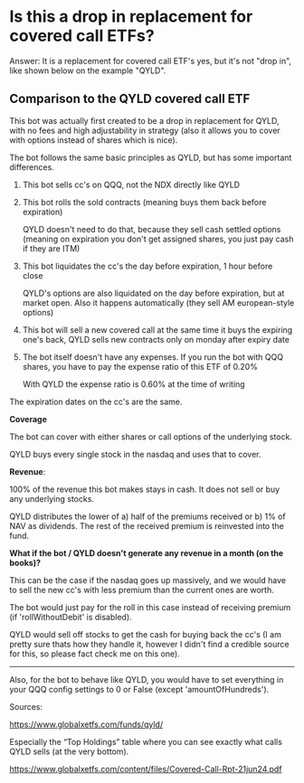 # Is this a drop in replacement for covered call ETFs?

Answer: It is a replacement for covered call ETF's yes, but it's not "drop in", like shown below on the example "QYLD".

## Comparison to the QYLD covered call ETF

This bot was actually first created to be a drop in replacement for QYLD, with no fees and high adjustability in strategy (also it allows you to cover with options instead of shares which is nice).

The bot follows the same basic principles as QYLD, but has some important differences.


1. This bot sells cc's on QQQ, not the NDX directly like QYLD

2. This bot rolls the sold contracts (meaning buys them back before expiration)
   
   QYLD doesn't need to do that, because they sell cash settled options (meaning on expiration you don't get assigned shares, you just pay cash if they are ITM)

3. This bot liquidates the cc's the day before expiration, 1 hour before close

   QYLD's options are also liquidated on the day before expiration, but at market open. Also it happens automatically (they sell AM european-style options)

4. This bot will sell a new covered call at the same time it buys the expiring one's back, QYLD sells new contracts only on monday after expiry date

5. The bot itself doesn't have any expenses. If you run the bot with QQQ shares, you have to pay the expense ratio of this ETF of 0.20%
   
   With QYLD the expense ratio is 0.60% at the time of writing

The expiration dates on the cc's are the same.


**Coverage**

The bot can cover with either shares or call options of the underlying stock.

QYLD buys every single stock in the nasdaq and uses that to cover.

**Revenue**:

100% of the revenue this bot makes stays in cash. It does not sell or buy any underlying stocks.

QYLD distributes the lower of a) half of the premiums received or b) 1% of NAV as dividends. The rest of the received premium is reinvested into the fund.


**What if the bot / QYLD doesn't generate any revenue in a month (on the books)?**

This can be the case if the nasdaq goes up massively, and we would have to sell the new cc's with less premium than the current ones are worth.

The bot would just pay for the roll in this case instead of receiving premium (if 'rollWithoutDebit' is disabled).

QYLD would sell off stocks to get the cash for buying back the cc's (I am pretty sure thats how they handle it, however I didn't find a credible source for this, so please fact check me on this one).

---

Also, for the bot to behave like QYLD, you would have to set everything in your QQQ config settings to 0 or False (except 'amountOfHundreds').


Sources:

https://www.globalxetfs.com/funds/qyld/

Especially the “Top Holdings” table where you can see exactly what calls QYLD sells (at the very bottom).

https://www.globalxetfs.com/content/files/Covered-Call-Rpt-21jun24.pdf
